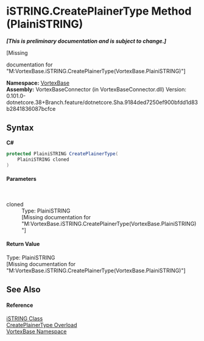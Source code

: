 # iSTRING.CreatePlainerType Method (PlainiSTRING)
 _**\[This is preliminary documentation and is subject to change.\]**_

\[Missing <summary> documentation for "M:VortexBase.iSTRING.CreatePlainerType(VortexBase.PlainiSTRING)"\]

**Namespace:**&nbsp;<a href="N_VortexBase.md">VortexBase</a><br />**Assembly:**&nbsp;VortexBaseConnector (in VortexBaseConnector.dll) Version: 0.101.0-dotnetcore.38+Branch.feature/dotnetcore.Sha.9184ded7250ef900bfdd1d83b2841836087bcfce

## Syntax

**C#**<br />
``` C#
protected PlainiSTRING CreatePlainerType(
	PlainiSTRING cloned
)
```


#### Parameters
&nbsp;<dl><dt>cloned</dt><dd>Type: PlainiSTRING<br />\[Missing <param name="cloned"/> documentation for "M:VortexBase.iSTRING.CreatePlainerType(VortexBase.PlainiSTRING)"\]</dd></dl>

#### Return Value
Type: PlainiSTRING<br />\[Missing <returns> documentation for "M:VortexBase.iSTRING.CreatePlainerType(VortexBase.PlainiSTRING)"\]

## See Also


#### Reference
<a href="T_VortexBase_iSTRING.md">iSTRING Class</a><br /><a href="Overload_VortexBase_iSTRING_CreatePlainerType.md">CreatePlainerType Overload</a><br /><a href="N_VortexBase.md">VortexBase Namespace</a><br />